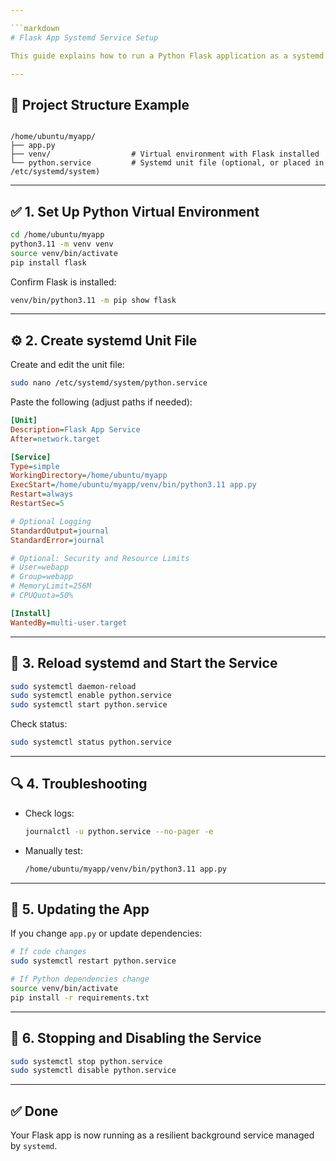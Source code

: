 ```yaml
---

```markdown
# Flask App Systemd Service Setup

This guide explains how to run a Python Flask application as a systemd service using a virtual environment.

---
```


## 🧱 Project Structure Example

```

/home/ubuntu/myapp/
├── app.py
├── venv/                  # Virtual environment with Flask installed
└── python.service         # Systemd unit file (optional, or placed in /etc/systemd/system)

````

---

## ✅ 1. Set Up Python Virtual Environment

```bash
cd /home/ubuntu/myapp
python3.11 -m venv venv
source venv/bin/activate
pip install flask
````

Confirm Flask is installed:

```bash
venv/bin/python3.11 -m pip show flask
```

---

## ⚙️ 2. Create systemd Unit File

Create and edit the unit file:

```bash
sudo nano /etc/systemd/system/python.service
```

Paste the following (adjust paths if needed):

```ini
[Unit]
Description=Flask App Service
After=network.target

[Service]
Type=simple
WorkingDirectory=/home/ubuntu/myapp
ExecStart=/home/ubuntu/myapp/venv/bin/python3.11 app.py
Restart=always
RestartSec=5

# Optional Logging
StandardOutput=journal
StandardError=journal

# Optional: Security and Resource Limits
# User=webapp
# Group=webapp
# MemoryLimit=256M
# CPUQuota=50%

[Install]
WantedBy=multi-user.target
```

---

## 🔄 3. Reload systemd and Start the Service

```bash
sudo systemctl daemon-reload
sudo systemctl enable python.service
sudo systemctl start python.service
```

Check status:

```bash
sudo systemctl status python.service
```

---

## 🔍 4. Troubleshooting

* Check logs:

  ```bash
  journalctl -u python.service --no-pager -e
  ```
* Manually test:

  ```bash
  /home/ubuntu/myapp/venv/bin/python3.11 app.py
  ```

---

## 🧼 5. Updating the App

If you change `app.py` or update dependencies:

```bash
# If code changes
sudo systemctl restart python.service

# If Python dependencies change
source venv/bin/activate
pip install -r requirements.txt
```

---

## 🛑 6. Stopping and Disabling the Service

```bash
sudo systemctl stop python.service
sudo systemctl disable python.service
```

---

## ✅ Done

Your Flask app is now running as a resilient background service managed by `systemd`.

